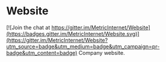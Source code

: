 # Website

[![Join the chat at https://gitter.im/MetricInternet/Website](https://badges.gitter.im/MetricInternet/Website.svg)](https://gitter.im/MetricInternet/Website?utm_source=badge&utm_medium=badge&utm_campaign=pr-badge&utm_content=badge)
Company website.
